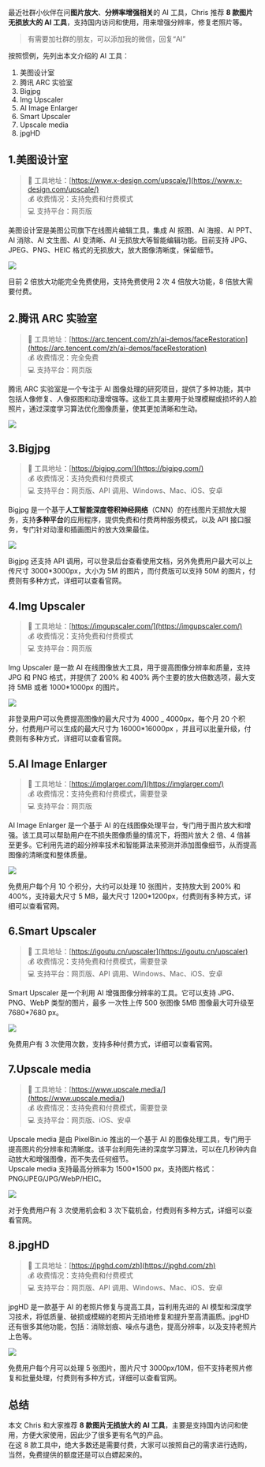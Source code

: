 最近社群小伙伴在问**图片放大**、**分辨率增强相关**的 AI 工具，Chris 推荐 **8 款图片无损放大的 AI 工具**，支持国内访问和使用，用来增强分辨率，修复老照片等。

> 有需要加社群的朋友，可以添加我的微信，回复“AI”

按照惯例，先列出本文介绍的 AI 工具：

1. 美图设计室
2. 腾讯 ARC 实验室
3. Bigjpg
4. Img Upscaler
5. AI Image Enlarger
6. Smart Upscaler
7. Upscale media
8. jpgHD

## 1.美图设计室

> 🔗 工具地址：[https://www.x-design.com/upscale/](https://www.x-design.com/upscale/)  
> 💰 收费情况：支持免费和付费模式  
> 💻 支持平台：网页版

美图设计室是美图公司旗下在线图片编辑工具，集成 AI 抠图、AI 海报、AI PPT、AI 消除、AI 文生图、AI 变清晰、AI 无损放大等智能编辑功能。目前支持 JPG、JPEG、PNG、HEIC 格式的无损放大，放大图像清晰度，保留细节。

![](https://cdn.nlark.com/yuque/0/2024/png/186051/1716910078172-5a5ee639-09cf-4d37-84c7-d0b89fec5a39.png#averageHue=%23b5d3d1&clientId=u791b7f24-3f4d-4&from=paste&height=1808&id=ubd45d18a&originHeight=1808&originWidth=3502&originalType=binary&ratio=1&rotation=0&showTitle=false&size=1928894&status=done&style=none&taskId=u75c5c63d-77fc-413c-8409-e3f4eb57d59&title=&width=3502)

目前 2 倍放大功能完全免费使用，支持免费使用 2 次 4 倍放大功能，8 倍放大需要付费。

## 2.腾讯 ARC 实验室

> 🔗 工具地址：[https://arc.tencent.com/zh/ai-demos/faceRestoration](https://arc.tencent.com/zh/ai-demos/faceRestoration)  
> 💰 收费情况：完全免费  
> 💻 支持平台：网页版

腾讯 ARC 实验室是一个专注于 AI 图像处理的研究项目，提供了多种功能，其中包括人像修复、人像抠图和动漫增强等。这些工具主要用于处理模糊或损坏的人脸照片，通过深度学习算法优化图像质量，使其更加清晰和生动。

![](https://cdn.nlark.com/yuque/0/2024/png/186051/1716907319143-660bd0c3-1958-49c8-b178-feabe83031b4.png#averageHue=%239fe0d3&clientId=u0a06cfef-2149-4&from=paste&height=1816&id=u78f0257f&originHeight=1816&originWidth=3150&originalType=binary&ratio=1&rotation=0&showTitle=false&size=1605879&status=done&style=none&taskId=uabaaeec7-cfa6-4eee-8d98-bfbcb6a31a0&title=&width=3150)

## 3.Bigjpg

> 🔗 工具地址：[https://bigjpg.com/](https://bigjpg.com/)  
> 💰 收费情况：支持免费和付费模式  
> 💻 支持平台：网页版、API 调用、Windows、Mac、iOS、安卓

Bigjpg 是一个基于**人工智能深度卷积神经网络**（CNN）的在线图片无损放大服务，支持**多种平台**的应用程序，提供免费和付费两种服务模式，以及 API 接口服务，专门针对动漫和插画图片的放大效果最佳。

![](https://cdn.nlark.com/yuque/0/2024/png/186051/1716907546875-a0c2afd4-ec32-4d04-934a-4f5a87791ad7.png#averageHue=%23fdfdfc&clientId=u0a06cfef-2149-4&from=paste&height=1802&id=uf19deee6&originHeight=1802&originWidth=3154&originalType=binary&ratio=1&rotation=0&showTitle=false&size=527727&status=done&style=none&taskId=u0bfde6ad-ede0-4e1a-b5b9-b7af97a0a26&title=&width=3154)

Bigjpg 还支持 API 调用，可以登录后台查看使用文档，另外免费用户最大可以上传尺寸 3000\*3000px，大小为 5M 的图片，而付费版可以支持 50M 的图片，付费则有多种方式，详细可以查看官网。

## 4.Img Upscaler

> 🔗 工具地址：[https://imgupscaler.com/](https://imgupscaler.com/)  
> 💰 收费情况：支持免费和付费模式  
> 💻 支持平台：网页版

Img Upscaler 是一款 AI 在线图像放大工具，用于提高图像分辨率和质量，支持 JPG 和 PNG 格式，并提供了 200% 和 400% 两个主要的放大倍数选项，最大支持 5MB 或者 1000\*1000px 的图片。

![](https://cdn.nlark.com/yuque/0/2024/png/186051/1716908133327-a9f0b0e0-ae41-41f3-83aa-0c2da9b2812a.png#averageHue=%2364c270&clientId=u0a06cfef-2149-4&from=paste&height=1808&id=u6b50daca&originHeight=1808&originWidth=3140&originalType=binary&ratio=1&rotation=0&showTitle=false&size=602548&status=done&style=none&taskId=u681863b5-d36c-4c30-94ee-c63a271e706&title=&width=3140)

非登录用户可以免费提高图像的最大尺寸为 4000 \_ 4000px，每个月 20 个积分，付费用户可以生成的最大尺寸为 16000\*16000px ，并且可以批量升级，付费则有多种方式，详细可以查看官网。

## 5.AI Image Enlarger

> 🔗 工具地址：[https://imglarger.com/](https://imglarger.com/)  
> 💰 收费情况：支持免费和付费模式，需要登录  
> 💻 支持平台：网页版

AI Image Enlarger 是一个基于 AI 的在线图像处理平台，专门用于图片放大和增强。该工具可以帮助用户在不损失图像质量的情况下，将图片放大 2 倍、4 倍甚至更多。它利用先进的超分辨率技术和智能算法来预测并添加图像细节，从而提高图像的清晰度和整体质量。

![](https://cdn.nlark.com/yuque/0/2024/png/186051/1716908546517-bb6d0cad-b2a7-46c4-83a6-b1ec0ac8a273.png#averageHue=%23afdeda&clientId=u0a06cfef-2149-4&from=paste&height=1766&id=uf7cf27d3&originHeight=1766&originWidth=3152&originalType=binary&ratio=1&rotation=0&showTitle=false&size=1494543&status=done&style=none&taskId=uff09e3f4-be07-49ed-9c6b-83b88611ee7&title=&width=3152)

免费用户每个月 10 个积分，大约可以处理 10 张图片，支持放大到 200% 和 400%，支持最大尺寸 5 MB，最大尺寸 1200\*1200px，付费则有多种方式，详细可以查看官网。

## 6.Smart Upscaler

> 🔗 工具地址：[https://igoutu.cn/upscaler](https://igoutu.cn/upscaler)  
> 💰 收费情况：支持免费和付费模式，需要登录  
> 💻 支持平台：网页版、API 调用、Windows、Mac、iOS、安卓

Smart Upscaler 是一个利用 AI 增强图像分辨率的工具。它可以支持 JPG、PNG、WebP 类型的图片，最多 一次性上传 500 张图像 5MB 图像最大可升级至 7680\*7680 px。

![](https://cdn.nlark.com/yuque/0/2024/png/186051/1716908964757-035ad647-4f8c-4389-b46e-814dc607d7ba.png#averageHue=%23aeb6a9&clientId=u0a06cfef-2149-4&from=paste&height=1796&id=u6beac44f&originHeight=1796&originWidth=3486&originalType=binary&ratio=1&rotation=0&showTitle=false&size=1618673&status=done&style=none&taskId=ufded355c-2c98-45ce-b84a-6f472d0a12a&title=&width=3486)

免费用户有 3 次使用次数，支持多种付费方式，详细可以查看官网。

## 7.Upscale media

> 🔗 工具地址：[https://www.upscale.media/](https://www.upscale.media/)  
> 💰 收费情况：支持免费和付费模式，需要登录  
> 💻 支持平台：网页版、iOS、安卓

Upscale media 是由 PixelBin.io 推出的一个基于 AI 的图像处理工具，专门用于提高图片的分辨率和清晰度。该平台利用先进的深度学习算法，可以在几秒钟内自动放大和增强图像，而不失去任何细节。  
Upscale media 支持最高分辨率为 1500\*1500 px，支持图片格式：PNG/JPEG/JPG/WebP/HEIC。

![](https://cdn.nlark.com/yuque/0/2024/png/186051/1716908972386-e94da1f9-1074-43b6-8e01-ef256fa613e4.png#averageHue=%23293034&clientId=u0a06cfef-2149-4&from=paste&height=1812&id=u3d984312&originHeight=1812&originWidth=3164&originalType=binary&ratio=1&rotation=0&showTitle=false&size=1137914&status=done&style=none&taskId=u7e6280b3-3574-4971-87c5-e6a9c3cbefc&title=&width=3164)

对于免费用户有 3 次使用机会和 3 次下载机会，付费则有多种方式，详细可以查看官网。

## 8.jpgHD

> 🔗 工具地址：[https://jpghd.com/zh](https://jpghd.com/zh)  
> 💰 收费情况：支持免费和付费模式  
> 💻 支持平台：网页版、API 调用、Windows、Mac、iOS、安卓

jpgHD 是一款基于 AI 的老照片修复与提高工具，旨利用先进的 AI 模型和深度学习技术，将低质量、破损或模糊的老照片无损地修复和提升至高清画质。jpgHD 还有很多其他功能，包括：消除划痕、噪点与退色，提高分辨率，以及支持老照片上色等。

![](https://cdn.nlark.com/yuque/0/2024/png/186051/1716908858030-ecd3c2cf-cbb6-4c6e-97aa-08e9ffd4ed3d.png#averageHue=%23c4bfac&clientId=u0a06cfef-2149-4&from=paste&height=1812&id=ue1fad714&originHeight=1812&originWidth=3140&originalType=binary&ratio=1&rotation=0&showTitle=false&size=579405&status=done&style=none&taskId=u54b9c596-85fe-40fe-9470-779b4bca846&title=&width=3140)

免费用户每个月可以处理 5 张图片，图片尺寸 3000px/10M，但不支持老照片修复和批量处理，付费则有多种方式，详细可以查看官网。

## 总结

本文 Chris 和大家推荐 **8 款图片无损放大的 AI 工具**，主要是支持国内访问和使用，方便大家使用，因此少了很多更有名气的产品。  
在这 8 款工具中，绝大多数还是需要付费，大家可以按照自己的需求进行选购，当然，免费提供的额度还是可以白嫖起来的。
